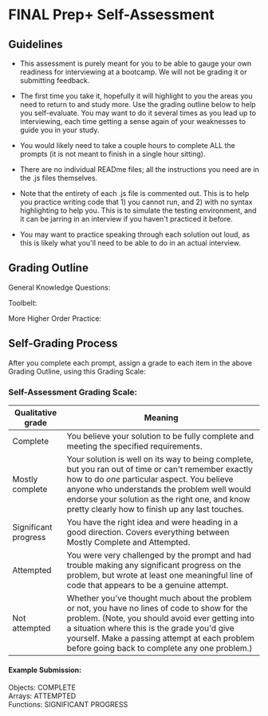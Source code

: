 # FINAL Prep+ Self-Assessment

## Guidelines

- This assessment is purely meant for you to be able to gauge your own readiness for interviewing at a bootcamp. We will not be grading it or submitting feedback.

- The first time you take it, hopefully it will highlight to you the areas you need to return to and study more. Use the grading outline below to help you self-evaluate. You may want to do it several times as you lead up to interviewing, each time getting a sense again of your weaknesses to guide you in your study.

- You would likely need to take a couple hours to complete ALL the prompts (it is not meant to finish in a single hour sitting).

- There are no individual READme files; all the instructions you need are in the .js files themselves.

- Note that the entirety of each .js file is commented out. This is to help you practice writing code that 1) you cannot run, and 2) with no syntax highlighting to help you. This is to simulate the testing environment, and it can be jarring in an interview if you haven't practiced it before. 

- You may want to practice speaking through each solution out loud, as this is likely what you'll need to be able to do in an actual interview.


## Grading Outline


General Knowledge Questions: 

Toolbelt:

More Higher Order Practice:


## Self-Grading Process

After you complete each prompt, assign a grade to each item in the above Grading Outline, using this Grading Scale:

### Self-Assessment Grading Scale:

Qualitative grade | Meaning
---|---
Complete             | You believe your solution to be fully complete and meeting the specified requirements.
Mostly complete      | Your solution is well on its way to being complete, but you ran out of time or can't remember exactly how to do *one* particular aspect. You believe anyone who understands the problem well would endorse your solution as the right one, and know pretty clearly how to finish up any last touches.
Significant progress | You have the right idea and were heading in a good direction. Covers everything between Mostly Complete and Attempted.
Attempted            | You were very challenged by the prompt and had trouble making any significant progress on the problem, but wrote at least one meaningful line of code that appears to be a genuine attempt.
Not attempted        | Whether you've thought much about the problem or not, you have no lines of code to show for the problem. (Note, you should avoid ever getting into a situation where this is the grade you'd give yourself. Make a passing attempt at each problem before going back to complete any one problem.)

#### Example Submission:

Objects: COMPLETE  
Arrays: ATTEMPTED  
Functions: SIGNIFICANT PROGRESS  

